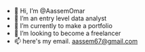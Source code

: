 - 👋 Hi, I’m @AassemOmar
- 👀 I’m an entry level data analyst
- 🌱 I’m currently to make a portfolio
- 💞️ I’m looking to become a freelancer
- 📫 here's my email. aassem67@gmail.com

<!---
AassemOmar/AassemOmar is a ✨ special ✨ repository because its `README.md` (this file) appears on your GitHub profile.
You can click the Preview link to take a look at your changes.
--->
